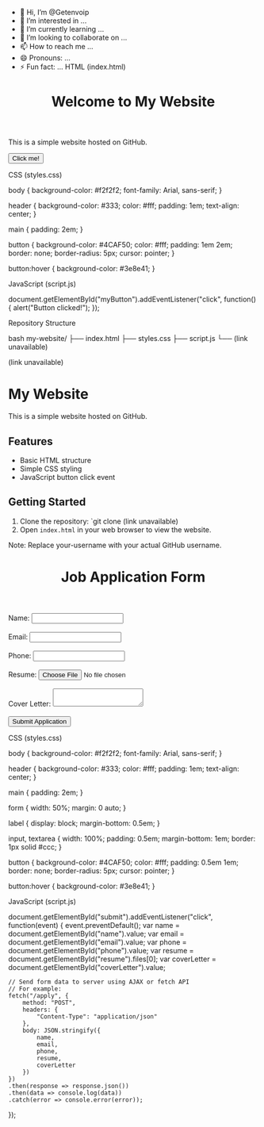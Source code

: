 - 👋 Hi, I’m @Getenvoip
- 👀 I’m interested in ...
- 🌱 I’m currently learning ...
- 💞️ I’m looking to collaborate on ...
- 📫 How to reach me ...
- 😄 Pronouns: ...
- ⚡ Fun fact: ...
HTML (index.html)

<!DOCTYPE html>
<html lang="en">
<head>
	<meta charset="UTF-8">
	<meta name="viewport" content="width=device-width, initial-scale=1.0">
	<title>My Website</title>
	<link rel="stylesheet" href="styles.css">
</head>
<body>
	<header>
		<h1>Welcome to My Website</h1>
	</header>
	<main>
		<p>This is a simple website hosted on GitHub.</p>
		<button id="myButton">Click me!</button>
	</main>
	<script src="script.js"></script>
</body>
</html>


CSS (styles.css)

body {
	background-color: #f2f2f2;
	font-family: Arial, sans-serif;
}

header {
	background-color: #333;
	color: #fff;
	padding: 1em;
	text-align: center;
}

main {
	padding: 2em;
}

button {
	background-color: #4CAF50;
	color: #fff;
	padding: 1em 2em;
	border: none;
	border-radius: 5px;
	cursor: pointer;
}

button:hover {
	background-color: #3e8e41;
}


JavaScript (script.js)

document.getElementById("myButton").addEventListener("click", function() {
	alert("Button clicked!");
});


Repository Structure

bash
my-website/
├── index.html
├── styles.css
├── script.js
└── (link unavailable)


(link unavailable)

# My Website

This is a simple website hosted on GitHub.

## Features

* Basic HTML structure
* Simple CSS styling
* JavaScript button click event

## Getting Started

1. Clone the repository: `git clone (link unavailable)
2. Open `index.html` in your web browser to view the website.


Note: Replace your-username with your actual GitHub username.
<!---
Getenvoip/Getenvoip is a ✨ special ✨ repository because its `README.md` (this file) appears on your GitHub profile.
You can click the Preview link to take a look at your changes.
--->
<!DOCTYPE html>
<html lang="en">
<head>
	<meta charset="UTF-8">
	<meta name="viewport" content="width=device-width, initial-scale=1.0">
	<title>Job Application Form</title>
	<link rel="stylesheet" href="styles.css">
</head>
<body>
	<header>
		<h1>Job Application Form</h1>
	</header>
	<main>
		<form id="jobApplicationForm">
			<label for="name">Name:</label>
			<input type="text" id="name" name="name"><br><br>
			<label for="email">Email:</label>
			<input type="email" id="email" name="email"><br><br>
			<label for="phone">Phone:</label>
			<input type="tel" id="phone" name="phone"><br><br>
			<label for="resume">Resume:</label>
			<input type="file" id="resume" name="resume"><br><br>
			<label for="coverLetter">Cover Letter:</label>
			<textarea id="coverLetter" name="coverLetter"></textarea><br><br>
			<button id="submit">Submit Application</button>
		</form>
	</main>
	<script src="script.js"></script>
</body>
</html>


CSS (styles.css)

body {
	background-color: #f2f2f2;
	font-family: Arial, sans-serif;
}

header {
	background-color: #333;
	color: #fff;
	padding: 1em;
	text-align: center;
}

main {
	padding: 2em;
}

form {
	width: 50%;
	margin: 0 auto;
}

label {
	display: block;
	margin-bottom: 0.5em;
}

input, textarea {
	width: 100%;
	padding: 0.5em;
	margin-bottom: 1em;
	border: 1px solid #ccc;
}

button {
	background-color: #4CAF50;
	color: #fff;
	padding: 0.5em 1em;
	border: none;
	border-radius: 5px;
	cursor: pointer;
}

button:hover {
	background-color: #3e8e41;
}


JavaScript (script.js)

document.getElementById("submit").addEventListener("click", function(event) {
	event.preventDefault();
	var name = document.getElementById("name").value;
	var email = document.getElementById("email").value;
	var phone = document.getElementById("phone").value;
	var resume = document.getElementById("resume").files[0];
	var coverLetter = document.getElementById("coverLetter").value;
	
	// Send form data to server using AJAX or fetch API
	// For example:
	fetch("/apply", {
		method: "POST",
		headers: {
			"Content-Type": "application/json"
		},
		body: JSON.stringify({
			name,
			email,
			phone,
			resume,
			coverLetter
		})
	})
	.then(response => response.json())
	.then(data => console.log(data))
	.catch(error => console.error(error));
});

